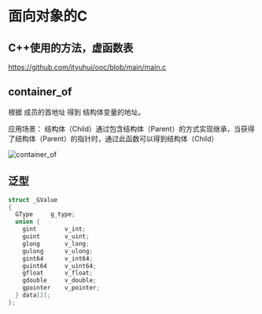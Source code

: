 # 面向对象的C

## C++使用的方法，虚函数表

https://github.com/ityuhui/ooc/blob/main/main.c

## container_of

根据 成员的首地址 得到 结构体变量的地址。

应用场景：
结构体（Child）通过包含结构体（Parent）的方式实现继承，当获得了结构体（Parent）的指针时，通过此函数可以得到结构体（Child）

![container_of](https://radek.io/assets/posts/container_of.png)

## 泛型

```c
struct _GValue
{
  GType     g_type;
  union {
    gint        v_int;
    guint       v_uint;
    glong       v_long;
    gulong      v_ulong;
    gint64      v_int64;
    guint64     v_uint64;
    gfloat      v_float;
    gdouble     v_double;
    gpointer    v_pointer;
  } data[2];
};
```